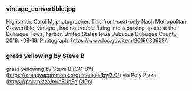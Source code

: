 ### vintage_convertible.jpg

Highsmith, Carol M, photographer. This front-seat-only Nash Metropolitan Convertible, vintage , had no trouble fitting into a parking space at the Dubuque, Iowa, harbor. United States Iowa Dubuque Dubuque County, 2016. -08-19. Photograph. https://www.loc.gov/item/2016630658/.

### grass yellowing by Steve B

grass yellowing by Steve B [CC-BY] (https://creativecommons.org/licenses/by/3.0/) via Poly Pizza (https://poly.pizza/m/eFUpFgjCf0p)